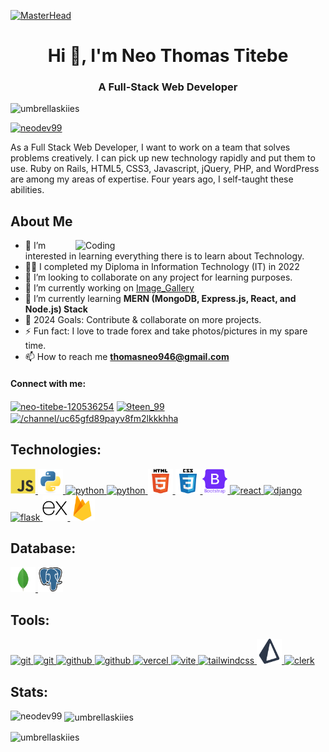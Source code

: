 [![MasterHead](https://www.digitalsolutionservices.com/img/services/web%20development.gif)](https://github.com/NeoDev99)
<!---
![Header](Github-Profile-Header/github-header-image.png)
--->

<h1 align="center">Hi 👋, I'm Neo Thomas Titebe</h1>
<h3 align="center">A Full-Stack Web Developer</h3>

<p align="left"> <img src="https://komarev.com/ghpvc/?username=NeoDev99&label=Profile%20views&color=0e75b6&style=flat" alt="umbrellaskiies" /> </p>

<p align="left"> <a href="https://github.com/ryo-ma/github-profile-trophy"><img src="https://github-profile-trophy.vercel.app/?username=neodev99&column=6&margin-w=15&margin-h=15" alt="neodev99" /></a> </p>

As a Full Stack Web Developer, I want to work on a team that solves problems creatively. I can pick up new technology rapidly and put them to use. Ruby on Rails, HTML5, CSS3, Javascript, jQuery, PHP, and WordPress are among my areas of expertise. Four years ago, I self-taught these abilities.


## About Me

<img align="right" alt="Coding" width="400" src="https://t3.ftcdn.net/jpg/06/01/17/18/360_F_601171862_l7yZ0wujj8o2SowiKTUsfLEEx8KunYNd.jpg">

- 👀 I’m interested in learning everything there is to learn about Technology.
- 👨‍🎓 I completed my Diploma in Information Technology (IT) in 2022
- 👯 I’m looking to collaborate on any project for learning purposes.
- 🔭 I’m currently working on [Image_Gallery](https://github.com/NeoDev99/Image_Gallery)
- 🌱 I’m currently learning **MERN (MongoDB, Express.js, React, and Node.js) Stack**
- 🥅 2024 Goals: Contribute & collaborate on more projects.
- ⚡ Fun fact: I love to trade forex and take photos/pictures in my spare time.
- 📫 How to reach me **thomasneo946@gmail.com**


#### Connect with me:
<p align="left">
<a href="https://linkedin.com/in/neo-titebe-120536254" target="blank"><img align="center" src="https://raw.githubusercontent.com/rahuldkjain/github-profile-readme-generator/master/src/images/icons/Social/linked-in-alt.svg" alt="neo-titebe-120536254" height="30" width="40" /></a>
<a href="https://instagram.com/9teen_99" target="blank"><img align="center" src="https://raw.githubusercontent.com/rahuldkjain/github-profile-readme-generator/master/src/images/icons/Social/instagram.svg" alt="9teen_99" height="30" width="40" /></a>
<a href="https://www.youtube.com/c//channel/uc65gfd89payv8fm2lkkkhha" target="blank"><img align="center" src="https://raw.githubusercontent.com/rahuldkjain/github-profile-readme-generator/master/src/images/icons/Social/youtube.svg" alt="/channel/uc65gfd89payv8fm2lkkkhha" height="30" width="40" /></a>
</p>


## Technologies:

<p align="left">
  <a href="https://www.javascript.com" target="_blank" rel="noreferrer">
    <img src="https://raw.githubusercontent.com/devicons/devicon/master/icons/javascript/javascript-original.svg" alt="javascript" width="40" height="40"/>
  </a>
  <a href="https://www.python.org" target="_blank" rel="noreferrer">
    <img src="https://raw.githubusercontent.com/devicons/devicon/master/icons/python/python-original.svg" alt="python" width="40" height="40"/>
  </a>
  <a href="https://nextjs.org" target="_blank" rel="noreferrer">
    <img src="https://www.vectorlogo.zone/logos/nextjs/nextjs-icon.svg" alt="python" width="40" height="40"/>
  </a>
  <a href="https://nodejs.org" target="_blank" rel="noreferrer">
    <img src="https://www.vectorlogo.zone/logos/nodejs/nodejs-icon.svg" alt="python" width="40" height="40"/>
  </a>

  <a href="https://www.w3.org/html/" target="_blank" rel="noreferrer">
    <img src="https://raw.githubusercontent.com/devicons/devicon/master/icons/html5/html5-original-wordmark.svg" alt="html5" width="40" height="40"/>
  </a>
  <a href="https://www.w3schools.com/css/" target="_blank" rel="noreferrer">
    <img src="https://raw.githubusercontent.com/devicons/devicon/master/icons/css3/css3-original-wordmark.svg" alt="css3" width="40" height="40"/>
  </a>
  <a href="https://getbootstrap.com" target="_blank" rel="noreferrer">
    <img src="https://raw.githubusercontent.com/devicons/devicon/master/icons/bootstrap/bootstrap-plain-wordmark.svg" alt="bootstrap" width="40" height="40"/>
  </a>
  <a href="https://reactjs.org/" target="_blank" rel="noreferrer">
    <img src="https://www.vectorlogo.zone/logos/reactjs/reactjs-icon.svg" alt="react" width="40" height="40"/>
  </a>

  <a href="https://www.djangoproject.com/" target="_blank" rel="noreferrer">
    <img src="https://cdn.worldvectorlogo.com/logos/django.svg" alt="django" width="40" height="40"/>
  </a>
  <a href="https://flask.palletsprojects.com/" target="_blank" rel="noreferrer">
    <img src="https://www.vectorlogo.zone/logos/pocoo_flask/pocoo_flask-icon.svg" alt="flask" width="40" height="40"/>
  </a>
  <a href="https://expressjs.com" target="_blank" rel="noreferrer">
    <img src="https://github.com/devicons/devicon/blob/master/icons/express/express-original.svg" alt="expressjs" width="40" height="40"/>
  </a>
  <a href="https://firebase.google.com" target="_blank" rel="noreferrer">
    <img src="https://github.com/devicons/devicon/blob/master/icons/firebase/firebase-original.svg" alt="firebase" width="40" height="40"/>
  </a>
</p>

## Database:

<p align="left">
  <a href="https://www.mongodb.com/" target="_blank" rel="noreferrer">
    <img src="https://raw.githubusercontent.com/devicons/devicon/master/icons/mongodb/mongodb-original.svg" alt="mongodb" width="40" height="40"/>
  </a>
  <a href="https://www.postgresql.org" target="_blank" rel="noreferrer">
    <img src="https://raw.githubusercontent.com/devicons/devicon/master/icons/postgresql/postgresql-original.svg" alt="postgresql" width="40" height="40"/>
  </a>
</p>

## Tools:

<p align="left">
  <a href="https://code.visualstudio.com" target="_blank" rel="noreferrer">
    <img src="https://www.vectorlogo.zone/logos/visualstudio_code/visualstudio_code-icon.svg" alt="git" width="40" height="40"/>
  </a>
  <a href="https://git-scm.com/" target="_blank" rel="noreferrer">
    <img src="https://www.vectorlogo.zone/logos/git-scm/git-scm-icon.svg" alt="git" width="40" height="40"/>
  </a>
  <a href="https://figma.com" target="_blank" rel="noreferrer">
    <img src="https://www.vectorlogo.zone/logos/figma/figma-icon.svg" alt="github" width="40" height="40"/>
  </a>
  <a href="https://github.com" target="_blank" rel="noreferrer">
    <img src="https://www.vectorlogo.zone/logos/github/github-icon.svg" alt="github" width="40" height="40"/>
  </a>
  <a href="https://vercel.com" target="_blank" rel="noreferrer">
    <img src="https://www.vectorlogo.zone/logos/vercel/vercel-icon.svg" alt="vercel" width="40" height="40"/>
  </a>
  <a href="https://vitejs.dev" target="_blank" rel="noreferrer">
    <img src="https://www.vectorlogo.zone/logos/vitejsdev/vitejsdev-icon.svg" alt="vite" width="40" height="40"/>
  </a>
  <a href="https://tailwindcss.com" target="_blank" rel="noreferrer">
    <img src="https://www.vectorlogo.zone/logos/tailwindcss/tailwindcss-icon.svg" alt="tailwindcss" width="40" height="40"/>
  </a>
  <a href="https://www.prisma.io" target="_blank" rel="noreferrer">
    <img src="https://github.com/devicons/devicon/blob/master/icons/prisma/prisma-original.svg" alt="prisma" width="40" height="40"/>
  </a> 
  <a href="https://www.stripe.com" target="_blank" rel="noreferrer">
    <img src="https://www.vectorlogo.zone/logos/stripe/stripe-icon.svg" alt="clerk" width=40" height="40"/>
  </a>
</p>


## Stats:

<p><img align="left" src="https://github-readme-stats.vercel.app/api/top-langs?username=neodev99&show_icons=true&locale=en&layout=compact" alt="neodev99" /></p>

<p>&nbsp;<img align="center" src="https://github-readme-stats.vercel.app/api?username=neodev99&show_icons=true&locale=en" alt="umbrellaskiies" /></p>

<p><img align="center" src="https://github-readme-streak-stats.herokuapp.com/?user=neodev99&" alt="umbrellaskiies" /></p>

<!---
UmbrellaSkiies/UmbrellaSkiies is a ✨ special ✨ repository because its `README.md` (this file) appears on your GitHub profile.
You can click the Preview link to take a look at your changes.
--->

